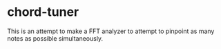 # chord-tuner

This is an attempt to make a FFT analyzer to attempt to pinpoint as many notes as possible simultaneously.
